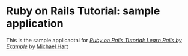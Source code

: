 # Ruby on Rails Tutorial: sample application

This is the sample applicaotni for 
[*Ruby on Rails Tutorial: Learn Rails by Example*](http://railstutorial.org/)
by [Michael Hart](http://mihcaelhartl.com/)
